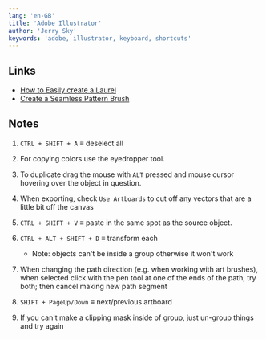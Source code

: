 ```yaml
---
lang: 'en-GB'
title: 'Adobe Illustrator'
author: 'Jerry Sky'
keywords: 'adobe, illustrator, keyboard, shortcuts'
---
```




## Links

- [How to Easily create a Laurel](https://youtu.be/XoueFohrhn4)
- [Create a Seamless Pattern Brush](https://youtu.be/_UsvbhSjcaw)

## Notes

1. `CTRL + SHIFT + A` $\equiv$ deselect all

2. For copying colors use the eyedropper tool.

3. To duplicate drag the mouse with `ALT` pressed and mouse cursor hovering over the object in question.

4. When exporting, check `Use Artboards` to cut off any vectors that are a little bit off the canvas

5. `CTRL + SHIFT + V` $\equiv$ paste in the same spot as the source object.

6. `CTRL + ALT + SHIFT + D` $\equiv$ transform each
   - Note: objects can't be inside a group otherwise it won't work

7. When changing the path direction (e.g. when working with art brushes), when selected click with the pen tool at one of the ends of the path, try both; then cancel making new path segment

8. `SHIFT + PageUp/Down` $\equiv$ next/previous artboard

9. If you can't make a clipping mask inside of group, just un-group things and try again

